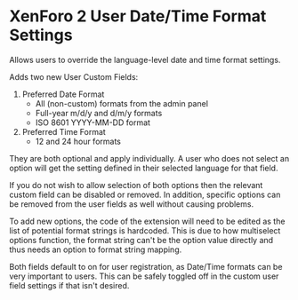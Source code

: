 # XenForo 2 User Date/Time Format Settings

Allows users to override the language-level date and time format settings.

Adds two new User Custom Fields:

1. Preferred Date Format
    - All (non-custom) formats from the admin panel
    - Full-year m/d/y and d/m/y formats
    - ISO 8601 YYYY-MM-DD format
2. Preferred Time Format
    - 12 and 24 hour formats

They are both optional and apply individually. A user who does not select an option will get the setting defined in their selected language for that field.

If you do not wish to allow selection of both options then the relevant custom field can be disabled or removed. In addition, specific options can be removed from the user fields as well without causing problems.

To add new options, the code of the extension will need to be edited as the list of potential format strings is hardcoded. This is due to how multiselect options function, the format string can't be the option value directly and thus needs an option to format string mapping.

Both fields default to on for user registration, as Date/Time formats can be very important to users. This can be safely toggled off in the custom user field settings if that isn't desired.
